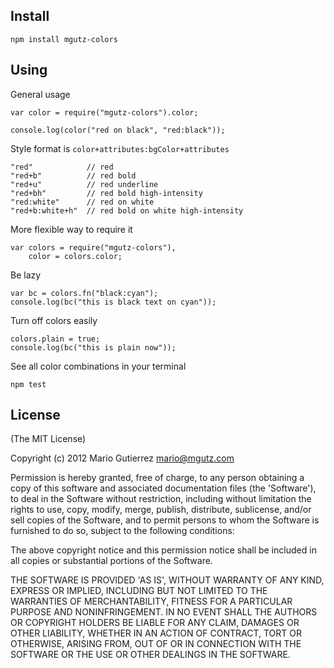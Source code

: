 ## Install

    npm install mgutz-colors

## Using

General usage

    var color = require("mgutz-colors").color;

    console.log(color("red on black", "red:black"));

Style format is `color+attributes:bgColor+attributes`

    "red"            // red
    "red+b"          // red bold
    "red+u"          // red underline
    "red+bh"         // red bold high-intensity
    "red:white"      // red on white
    "red+b:white+h"  // red bold on white high-intensity

More flexible way to require it

    var colors = require("mgutz-colors"),
        color = colors.color;

Be lazy

    var bc = colors.fn("black:cyan");
    console.log(bc("this is black text on cyan"));

Turn off colors easily

    colors.plain = true;
    console.log(bc("this is plain now"));

See all color combinations in your terminal

    npm test

## License

(The MIT License)

Copyright (c) 2012 Mario Gutierrez <mario@mgutz.com>

Permission is hereby granted, free of charge, to any person obtaining
a copy of this software and associated documentation files (the
'Software'), to deal in the Software without restriction, including
without limitation the rights to use, copy, modify, merge, publish,
distribute, sublicense, and/or sell copies of the Software, and to
permit persons to whom the Software is furnished to do so, subject to
the following conditions:

The above copyright notice and this permission notice shall be
included in all copies or substantial portions of the Software.

THE SOFTWARE IS PROVIDED 'AS IS', WITHOUT WARRANTY OF ANY KIND,
EXPRESS OR IMPLIED, INCLUDING BUT NOT LIMITED TO THE WARRANTIES OF
MERCHANTABILITY, FITNESS FOR A PARTICULAR PURPOSE AND NONINFRINGEMENT.
IN NO EVENT SHALL THE AUTHORS OR COPYRIGHT HOLDERS BE LIABLE FOR ANY
CLAIM, DAMAGES OR OTHER LIABILITY, WHETHER IN AN ACTION OF CONTRACT,
TORT OR OTHERWISE, ARISING FROM, OUT OF OR IN CONNECTION WITH THE
SOFTWARE OR THE USE OR OTHER DEALINGS IN THE SOFTWARE.
